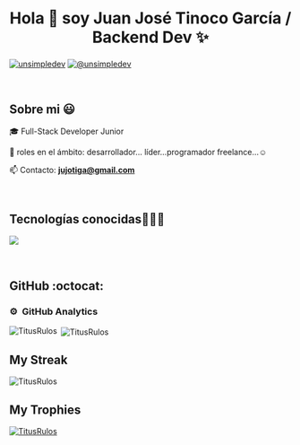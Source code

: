 <h1 align="center">Hola 👋  soy Juan José Tinoco García / Backend Dev ✨ </h1> 

<p align="left">
<a href="https://www.linkedin.com/authwall?trk=bf&trkInfo=AQEOVjf7ifeNhgAAAZC9A8vIzbSLL2DWAO_4j-raSEQocBSMrOE2cLMcLZ6ZsS9vAo6X6THXCcJsdPqHgof6a4hZV6X0LExgeROTMtEidnvj3ovGYfrVXHJimdQlTS0SDvsF7YE=&original_referer=&sessionRedirect=https%3A%2F%2Fwww.linkedin.com%2Fin%2Fjuan-tinoco-800804316%3Futm_source%3Dshare%26utm_campaign%3Dshare_via%26utm_content%3Dprofile%26utm_medium%3Dandroid_app" target="blank"><img align="center" src="https://img.shields.io/badge/LinkedIn-0077B5?style=for-the-badge&logo=linkedin&logoColor=white" alt="unsimpledev"/></a>
<a href = "jujotiga@gmail.com" target="blank"><img align="center" src="https://img.shields.io/badge/Gmail-D14836?style=for-the-badge&logo=gmail&logoColor=white" alt="@unsimpledev"  /></a>
  </p>
<br>
<h2>Sobre mi 😃</h2>
<!--Intro start-->

<p align="left">
🎓 Full-Stack Developer Junior

📝 roles en el ámbito: desarrollador... líder...programador freelance...☺️

📫 Contacto: **jujotiga@gmail.com**
<!--Intro end-->
  </p>
<br>

<h2 >Tecnologías conocidas👨🏻‍💻</h2>
<!--tech stack icons-->
<p align="left">
  <a href="https://skillicons.dev">
    <img src="https://skillicons.dev/icons?i=java,spring,py,css,html,js,mysql,postgres,git,github,postman,vscode,linux" />
  </a>
</p>
<br>
<!------------------------->

<h2>GitHub :octocat:</h2>


### ⚙️ &nbsp;GitHub Analytics
<p align="center"> 
<p><img align="left" src="https://github-readme-stats.vercel.app/api/top-langs?username=TitusRulos&show_icons=true&locale=en&layout=compact" alt="TitusRulos" /></p>

<p>&nbsp;<img align="center" src="https://github-readme-stats.vercel.app/api?username=TitusRulos&show_icons=true&locale=en" alt="TitusRulos" /></p>
</p>

## My Streak
<p><img align="center" src="https://github-readme-streak-stats.herokuapp.com/?user=TitusRulos&" alt="TitusRulos" /></p>

## My Trophies
<p align="left"> <a href="https://github.com/ryo-ma/github-profile-trophy"><img src="https://github-profile-trophy.vercel.app/?username=TitusRulos" alt="TitusRulos" /></a> </p>
